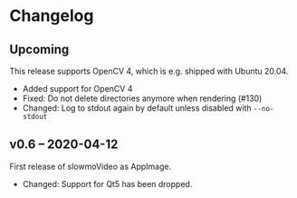 # Changelog

## Upcoming

This release supports OpenCV 4, which is e.g. shipped with Ubuntu 20.04.

* Added support for OpenCV 4
* Fixed: Do not delete directories anymore when rendering (#130)
* Changed: Log to stdout again by default unless disabled with `--no-stdout`

## v0.6 – 2020-04-12

First release of slowmoVideo as AppImage.

* Changed: Support for Qt5 has been dropped.
